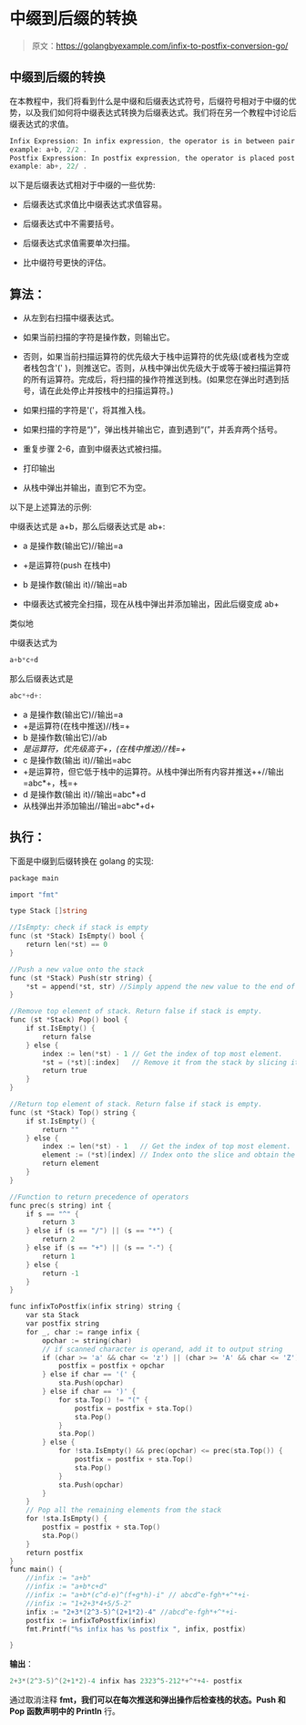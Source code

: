 # 中缀到后缀的转换

> 原文：<https://golangbyexample.com/infix-to-postfix-conversion-go/>

## **中缀到后缀的转换**

在本教程中，我们将看到什么是中缀和后缀表达式符号，后缀符号相对于中缀的优势，以及我们如何将中缀表达式转换为后缀表达式。我们将在另一个教程中讨论后缀表达式的求值。

```go
Infix Expression: In infix expression, the operator is in between pair of operands like (a op b).
example: a+b, 2/2 .
Postfix Expression: In postfix expression, the operator is placed post to both operands like (a b op).
example: ab+, 22/ . 
```

以下是后缀表达式相对于中缀的一些优势:

*   后缀表达式求值比中缀表达式求值容易。

*   后缀表达式中不需要括号。

*   后缀表达式求值需要单次扫描。

*   比中缀符号更快的评估。

## **算法**：

*   从左到右扫描中缀表达式。

*   如果当前扫描的字符是操作数，则输出它。

*   否则，如果当前扫描运算符的优先级大于栈中运算符的优先级(或者栈为空或者栈包含'(' )，则推送它。否则，从栈中弹出优先级大于或等于被扫描运算符的所有运算符。完成后，将扫描的操作符推送到栈。(如果您在弹出时遇到括号，请在此处停止并按栈中的扫描运算符。)

*   如果扫描的字符是'('，将其推入栈。

*   如果扫描的字符是“)”，弹出栈并输出它，直到遇到“(”，并丢弃两个括号。

*   重复步骤 2-6，直到中缀表达式被扫描。

*   打印输出

*   从栈中弹出并输出，直到它不为空。

以下是上述算法的示例:

中缀表达式是 a+b，那么后缀表达式是 ab+:

*   a 是操作数(输出它)//输出=a

*   +是运算符(push 在栈中)

*   b 是操作数(输出 it)//输出=ab

*   中缀表达式被完全扫描，现在从栈中弹出并添加输出，因此后缀变成 ab+

类似地

中缀表达式为

```go
a+b*c+d
```

那么后缀表达式是

```go
abc*+d+:
```

*   a 是操作数(输出它)//输出=a
*   +是运算符(在栈中推送)//栈=+
*   b 是操作数(输出它)//ab
*   *是运算符，优先级高于+，(在栈中推送)//栈=+*
*   c 是操作数(输出 it)//输出=abc
*   +是运算符，但它低于栈中的运算符。从栈中弹出所有内容并推送++//输出=abc*+，栈=+
*   d 是操作数(输出 it)//输出=abc*+d
*   从栈弹出并添加输出//输出=abc*+d+

## **执行**：

下面是中缀到后缀转换在 golang 的实现:

```go
package main

import "fmt"

type Stack []string

//IsEmpty: check if stack is empty
func (st *Stack) IsEmpty() bool {
    return len(*st) == 0
}

//Push a new value onto the stack
func (st *Stack) Push(str string) {
    *st = append(*st, str) //Simply append the new value to the end of the stack
}

//Remove top element of stack. Return false if stack is empty.
func (st *Stack) Pop() bool {
    if st.IsEmpty() {
        return false
    } else {
        index := len(*st) - 1 // Get the index of top most element.
        *st = (*st)[:index]   // Remove it from the stack by slicing it off.
        return true
    }
}

//Return top element of stack. Return false if stack is empty.
func (st *Stack) Top() string {
    if st.IsEmpty() {
        return ""
    } else {
        index := len(*st) - 1   // Get the index of top most element.
        element := (*st)[index] // Index onto the slice and obtain the element.
        return element
    }
}

//Function to return precedence of operators
func prec(s string) int {
    if s == "^" {
        return 3
    } else if (s == "/") || (s == "*") {
        return 2
    } else if (s == "+") || (s == "-") {
        return 1
    } else {
        return -1
    }
}

func infixToPostfix(infix string) string {
    var sta Stack
    var postfix string
    for _, char := range infix {
        opchar := string(char)
        // if scanned character is operand, add it to output string
        if (char >= 'a' && char <= 'z') || (char >= 'A' && char <= 'Z') || (char >= '0' && char <= '9') {
            postfix = postfix + opchar
        } else if char == '(' {
            sta.Push(opchar)
        } else if char == ')' {
            for sta.Top() != "(" {
                postfix = postfix + sta.Top()
                sta.Pop()
            }
            sta.Pop()
        } else {
            for !sta.IsEmpty() && prec(opchar) <= prec(sta.Top()) {
                postfix = postfix + sta.Top()
                sta.Pop()
            }
            sta.Push(opchar)
        }
    }
    // Pop all the remaining elements from the stack
    for !sta.IsEmpty() {
        postfix = postfix + sta.Top()
        sta.Pop()
    }
    return postfix
}
func main() {
    //infix := "a+b"
    //infix := "a+b*c+d"
    //infix := "a+b*(c^d-e)^(f+g*h)-i" // abcd^e-fgh*+^*+i-
    //infix := "1+2+3*4+5/5-2"
    infix := "2+3*(2^3-5)^(2+1*2)-4" //abcd^e-fgh*+^*+i-
    postfix := infixToPostfix(infix)
    fmt.Printf("%s infix has %s postfix ", infix, postfix)

}
```

**输出**：

```go
2+3*(2^3-5)^(2+1*2)-4 infix has 2323^5-212*+^*+4- postfix
```

通过取消注释 **fmt，我们可以在每次推送和弹出操作后检查栈的状态。Push 和 Pop 函数声明中的 Println** 行。

